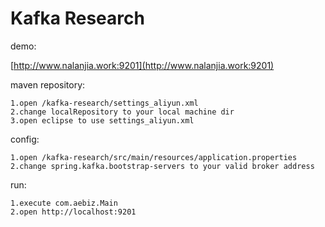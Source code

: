 # Kafka Research
demo:

[http://www.nalanjia.work:9201](http://www.nalanjia.work:9201)

maven repository:

    1.open /kafka-research/settings_aliyun.xml
    2.change localRepository to your local machine dir
    3.open eclipse to use settings_aliyun.xml

config:

    1.open /kafka-research/src/main/resources/application.properties
    2.change spring.kafka.bootstrap-servers to your valid broker address

run:

    1.execute com.aebiz.Main
    2.open http://localhost:9201
